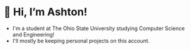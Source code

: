 # 👋 Hi, I’m Ashton!
- I'm a student at The Ohio State University studying Computer Science and Engineering!
- I'll mostly be keeping personal projects on this account.

<!---
ashton22305/ashton22305 is a ✨ special ✨ repository because its `README.md` (this file) appears on your GitHub profile.
You can click the Preview link to take a look at your changes.
--->
